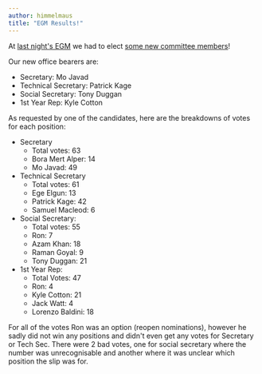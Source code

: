 ```yaml
---
author: himmelmaus
title: "EGM Results!"
---
```


At [last night's EGM](https://www.facebook.com/events/2191698291111220/) we had to elect [some new committee members](https://comp-soc.com/blog/2018/10/05/october-egm.html)! 


Our new office bearers are:

- Secretary: Mo Javad
- Technical Secretary: Patrick Kage
- Social Secretary: Tony Duggan
- 1st Year Rep: Kyle Cotton

As requested by one of the candidates, here are the breakdowns of votes for each position:

- Secretary
  - Total votes: 63
  - Bora Mert Alper: 14
  - Mo Javad: 49
- Technical Secretary
  - Total votes: 61
  - Ege Elgun: 13
  - Patrick Kage: 42
  - Samuel Macleod: 6
- Social Secretary:
  - Total votes: 55
  - Ron: 7
  - Azam Khan: 18
  - Raman Goyal: 9
  - Tony Duggan: 21
- 1st Year Rep:
  - Total Votes: 47
  - Ron: 4
  - Kyle Cotton: 21
  - Jack Watt: 4
  - Lorenzo Baldini: 18

For all of the votes Ron was an option (reopen nominations), however he sadly did not win any positions and didn't even get any votes for Secretary or Tech Sec. There were 2 bad votes, one for social secretary where the number was unrecognisable and another where it was unclear which position the slip was for.